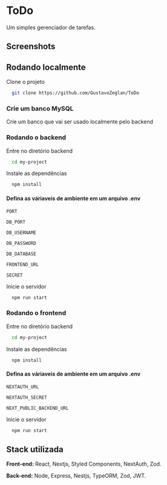 
# ToDo

Um simples gerenciador de tarefas.

## Screenshots

## Rodando localmente

Clone o projeto

```bash
  git clone https://github.com/GustavoZeglan/ToDo
```

### Crie um banco MySQL 

Crie um banco que vai ser usado localmente pelo backend

### Rodando o backend

Entre no diretório backend

```bash
  cd my-project
```

Instale as dependências

```bash
  npm install
```

#### Defina as váriaveis de ambiente em um arquivo .env

`PORT`

`DB_PORT`

`DB_USERNAME`

`DB_PASSWORD`

`DB_DATABASE`

`FRONTEND_URL`

`SECRET`

Inicie o servidor

```bash
  npm run start
```

### Rodando o frontend

Entre no diretório backend

```bash
  cd my-project
```

Instale as dependências

```bash
  npm install
```

#### Defina as váriaveis de ambiente em um arquivo .env

`NEXTAUTH_URL`

`NEXTAUTH_SECRET`

`NEXT_PUBLIC_BACKEND_URL`

Inicie o servidor

```bash
  npm run start
```


## Stack utilizada

**Front-end:** React, Nextjs, Styled Components, NextAuth, Zod.

**Back-end:** Node, Express, Nestjs, TypeORM, Zod, JWT.

